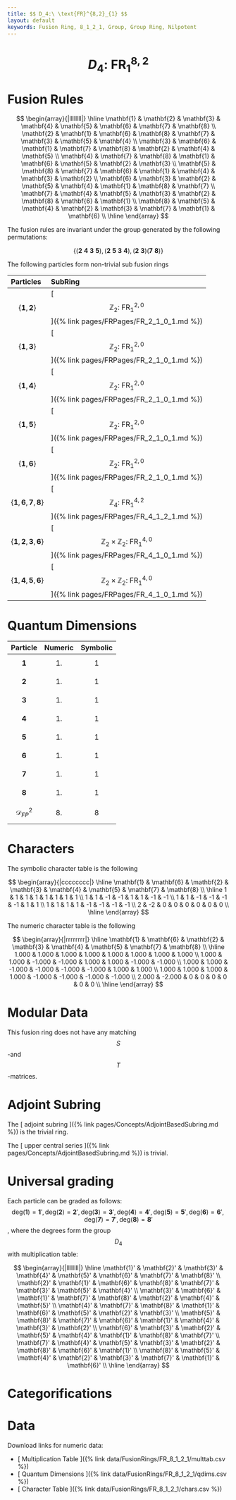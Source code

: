 ```yaml
---
title: $$ D_4:\ \text{FR}^{8,2}_{1} $$
layout: default
keywords: Fusion Ring, 8_1_2_1, Group, Group Ring, Nilpotent
---
```

# $$ D_4:\ \text{FR}^{8,2}_{1} $$


# Fusion Rules

$$
\begin{array}{|llllllll|}
\hline
 \mathbf{1} & \mathbf{2} & \mathbf{3} & \mathbf{4} & \mathbf{5} & \mathbf{6} & \mathbf{7} & \mathbf{8} \\
 \mathbf{2} & \mathbf{1} & \mathbf{6} & \mathbf{8} & \mathbf{7} & \mathbf{3} & \mathbf{5} & \mathbf{4} \\
 \mathbf{3} & \mathbf{6} & \mathbf{1} & \mathbf{7} & \mathbf{8} & \mathbf{2} & \mathbf{4} & \mathbf{5} \\
 \mathbf{4} & \mathbf{7} & \mathbf{8} & \mathbf{1} & \mathbf{6} & \mathbf{5} & \mathbf{2} & \mathbf{3} \\
 \mathbf{5} & \mathbf{8} & \mathbf{7} & \mathbf{6} & \mathbf{1} & \mathbf{4} & \mathbf{3} & \mathbf{2} \\
 \mathbf{6} & \mathbf{3} & \mathbf{2} & \mathbf{5} & \mathbf{4} & \mathbf{1} & \mathbf{8} & \mathbf{7} \\
 \mathbf{7} & \mathbf{4} & \mathbf{5} & \mathbf{3} & \mathbf{2} & \mathbf{8} & \mathbf{6} & \mathbf{1} \\
 \mathbf{8} & \mathbf{5} & \mathbf{4} & \mathbf{2} & \mathbf{3} & \mathbf{7} & \mathbf{1} & \mathbf{6} \\
\hline
\end{array}
$$


The fusion rules are invariant under the group generated by the following permutations:

$$ \{(\mathbf{2} \  \mathbf{4} \  \mathbf{3} \  \mathbf{5}), (\mathbf{2} \  \mathbf{5} \  \mathbf{3} \  \mathbf{4}), (\mathbf{2} \  \mathbf{3}) (\mathbf{7} \  \mathbf{8})\} $$


The following particles form non-trivial sub fusion rings

| Particles | SubRing |
| :------ | :------ |
| $$ \{\mathbf{1},\mathbf{2}\} $$ | [ $$ \mathbb{Z}_2:\ \text{FR}^{2,0}_{1} $$ ]({% link pages/FRPages/FR_2_1_0_1.md %}) |
| $$ \{\mathbf{1},\mathbf{3}\} $$ | [ $$ \mathbb{Z}_2:\ \text{FR}^{2,0}_{1} $$ ]({% link pages/FRPages/FR_2_1_0_1.md %}) |
| $$ \{\mathbf{1},\mathbf{4}\} $$ | [ $$ \mathbb{Z}_2:\ \text{FR}^{2,0}_{1} $$ ]({% link pages/FRPages/FR_2_1_0_1.md %}) |
| $$ \{\mathbf{1},\mathbf{5}\} $$ | [ $$ \mathbb{Z}_2:\ \text{FR}^{2,0}_{1} $$ ]({% link pages/FRPages/FR_2_1_0_1.md %}) |
| $$ \{\mathbf{1},\mathbf{6}\} $$ | [ $$ \mathbb{Z}_2:\ \text{FR}^{2,0}_{1} $$ ]({% link pages/FRPages/FR_2_1_0_1.md %}) |
| $$ \{\mathbf{1},\mathbf{6},\mathbf{7},\mathbf{8}\} $$ | [ $$ \mathbb{Z}_4:\ \text{FR}^{4,2}_{1} $$ ]({% link pages/FRPages/FR_4_1_2_1.md %}) |
| $$ \{\mathbf{1},\mathbf{2},\mathbf{3},\mathbf{6}\} $$ | [ $$ \mathbb{Z}_2\times \mathbb{Z}_2:\ \text{FR}^{4,0}_{1} $$ ]({% link pages/FRPages/FR_4_1_0_1.md %}) |
| $$ \{\mathbf{1},\mathbf{4},\mathbf{5},\mathbf{6}\} $$ | [ $$ \mathbb{Z}_2\times \mathbb{Z}_2:\ \text{FR}^{4,0}_{1} $$ ]({% link pages/FRPages/FR_4_1_0_1.md %}) |

# Quantum Dimensions

| Particle | Numeric | Symbolic |
| :------ | :------ | :------ |
| $$ \mathbf{1} $$ | $$ 1. $$ | $$ 1 $$ |
| $$ \mathbf{2} $$ | $$ 1. $$ | $$ 1 $$ |
| $$ \mathbf{3} $$ | $$ 1. $$ | $$ 1 $$ |
| $$ \mathbf{4} $$ | $$ 1. $$ | $$ 1 $$ |
| $$ \mathbf{5} $$ | $$ 1. $$ | $$ 1 $$ |
| $$ \mathbf{6} $$ | $$ 1. $$ | $$ 1 $$ |
| $$ \mathbf{7} $$ | $$ 1. $$ | $$ 1 $$ |
| $$ \mathbf{8} $$ | $$ 1. $$ | $$ 1 $$ |
| $$ \mathcal{D}_{FP}^2 $$ | $$ 8. $$ | $$ 8 $$ |

# Characters

The symbolic character table is the following

$$
\begin{array}{|cccccccc|}
\hline
 \mathbf{1} & \mathbf{6} & \mathbf{2} & \mathbf{3} & \mathbf{4} & \mathbf{5} & \mathbf{7} & \mathbf{8} \\
\hline
 1 & 1 & 1 & 1 & 1 & 1 & 1 & 1 \\
 1 & 1 & -1 & -1 & 1 & 1 & -1 & -1 \\
 1 & 1 & -1 & -1 & -1 & -1 & 1 & 1 \\
 1 & 1 & 1 & 1 & -1 & -1 & -1 & -1 \\
 2 & -2 & 0 & 0 & 0 & 0 & 0 & 0 \\
\hline
\end{array}
$$

The numeric character table is the following

$$
\begin{array}{|rrrrrrrr|}
\hline
 \mathbf{1} & \mathbf{6} & \mathbf{2} & \mathbf{3} & \mathbf{4} & \mathbf{5} & \mathbf{7} & \mathbf{8} \\
\hline
 1.000 & 1.000 & 1.000 & 1.000 & 1.000 & 1.000 & 1.000 & 1.000 \\
 1.000 & 1.000 & -1.000 & -1.000 & 1.000 & 1.000 & -1.000 & -1.000 \\
 1.000 & 1.000 & -1.000 & -1.000 & -1.000 & -1.000 & 1.000 & 1.000 \\
 1.000 & 1.000 & 1.000 & 1.000 & -1.000 & -1.000 & -1.000 & -1.000 \\
 2.000 & -2.000 & 0 & 0 & 0 & 0 & 0 & 0 \\
\hline
\end{array}
$$

# Modular Data

This fusion ring does not have any matching $$ S $$-and $$ T $$-matrices.

# Adjoint Subring

The [ adjoint subring ]({% link pages/Concepts/AdjointBasedSubring.md %}) is the trivial ring.

The [ upper central series ]({% link pages/Concepts/AdjointBasedSubring.md %}) is trivial.

# Universal grading

Each particle can be graded as follows: $$ \text{deg}(\mathbf{1}) = \mathbf{1}', \text{deg}(\mathbf{2}) = \mathbf{2}', \text{deg}(\mathbf{3}) = \mathbf{3}', \text{deg}(\mathbf{4}) = \mathbf{4}', \text{deg}(\mathbf{5}) = \mathbf{5}', \text{deg}(\mathbf{6}) = \mathbf{6}', \text{deg}(\mathbf{7}) = \mathbf{7}', \text{deg}(\mathbf{8}) = \mathbf{8}' $$, where the degrees form the group $$ D_4 $$ with multiplication table:

$$
\begin{array}{|llllllll|}
\hline
 \mathbf{1}' & \mathbf{2}' & \mathbf{3}' & \mathbf{4}' & \mathbf{5}' & \mathbf{6}' & \mathbf{7}' & \mathbf{8}' \\
 \mathbf{2}' & \mathbf{1}' & \mathbf{6}' & \mathbf{8}' & \mathbf{7}' & \mathbf{3}' & \mathbf{5}' & \mathbf{4}' \\
 \mathbf{3}' & \mathbf{6}' & \mathbf{1}' & \mathbf{7}' & \mathbf{8}' & \mathbf{2}' & \mathbf{4}' & \mathbf{5}' \\
 \mathbf{4}' & \mathbf{7}' & \mathbf{8}' & \mathbf{1}' & \mathbf{6}' & \mathbf{5}' & \mathbf{2}' & \mathbf{3}' \\
 \mathbf{5}' & \mathbf{8}' & \mathbf{7}' & \mathbf{6}' & \mathbf{1}' & \mathbf{4}' & \mathbf{3}' & \mathbf{2}' \\
 \mathbf{6}' & \mathbf{3}' & \mathbf{2}' & \mathbf{5}' & \mathbf{4}' & \mathbf{1}' & \mathbf{8}' & \mathbf{7}' \\
 \mathbf{7}' & \mathbf{4}' & \mathbf{5}' & \mathbf{3}' & \mathbf{2}' & \mathbf{8}' & \mathbf{6}' & \mathbf{1}' \\
 \mathbf{8}' & \mathbf{5}' & \mathbf{4}' & \mathbf{2}' & \mathbf{3}' & \mathbf{7}' & \mathbf{1}' & \mathbf{6}' \\
\hline
\end{array}
$$

# Categorifications



# Data

Download links for numeric data:

* [ Multiplication Table ]({% link data/FusionRings/FR_8_1_2_1/multtab.csv %})
* [ Quantum Dimensions ]({% link data/FusionRings/FR_8_1_2_1/qdims.csv %})
* [ Character Table ]({% link data/FusionRings/FR_8_1_2_1/chars.csv %})